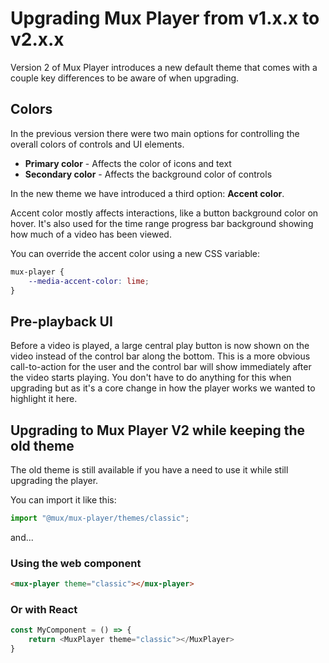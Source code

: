 # Upgrading Mux Player from v1.x.x to v2.x.x

Version 2 of Mux Player introduces a new default theme that comes with a couple key differences to be aware of when upgrading.

## Colors

In the previous version there were two main options for controlling the overall colors of controls and UI elements.

- **Primary color** - Affects the color of icons and text
- **Secondary color** - Affects the background color of controls

In the new theme we have introduced a third option: **Accent color**.

Accent color mostly affects interactions, like a button background color on hover. It's also used for the time range progress bar background showing how much of a video has been viewed.

You can override the accent color using a new CSS variable:

```css
mux-player {
	--media-accent-color: lime;
}
```

## Pre-playback UI

Before a video is played, a large central play button is now shown on the video instead of the control bar along the bottom. This is a more obvious call-to-action for the user and the control bar will show immediately after the video starts playing. You don't have to do anything for this when upgrading but as it's a core change in how the player works we wanted to highlight it here.

## Upgrading to Mux Player V2 while keeping the old theme

The old theme is still available if you have a need to use it while still upgrading the player.

You can import it like this:

```javascript
import "@mux/mux-player/themes/classic";
```

and...

### Using the web component

```html
<mux-player theme="classic"></mux-player>
```

### Or with React

```javascript
const MyComponent = () => {
	return <MuxPlayer theme="classic"></MuxPlayer>
}
```